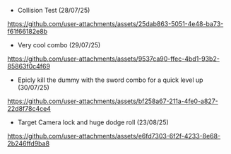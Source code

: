 - Collision Test (28/07/25)

https://github.com/user-attachments/assets/25dab863-5051-4e48-ba73-f61f66182e8b

- Very cool combo (29/07/25)

https://github.com/user-attachments/assets/9537ca90-ffec-4bd1-93b2-85863f0c4f69

- Epicly kill the dummy with the sword combo for a quick level up (30/07/25)

https://github.com/user-attachments/assets/bf258a67-211a-4fe0-a827-22d8f78c4ce4

- Target Camera lock and huge dodge roll (23/08/25)

https://github.com/user-attachments/assets/e6fd7303-6f2f-4233-8e68-2b246ffd9ba8


